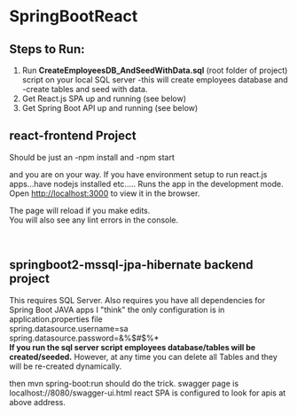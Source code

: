 # SpringBootReact

## Steps to Run:

1. Run <strong>CreateEmployeesDB_AndSeedWithData.sql</strong> (root folder of project) script on your local SQL server
-this will create employees database and
-create tables and seed with data.
2. Get React.js SPA up and running (see below)
3. Get Spring Boot API up and running (see below)



## react-frontend Project

Should be just an 
-npm install and
-npm start

and you are on your way. If you have environment setup to run react.js apps...have nodejs installed etc.....
Runs the app in the development mode.<br />
Open [http://localhost:3000](http://localhost:3000) to view it in the browser.

The page will reload if you make edits.<br />
You will also see any lint errors in the console.


<br>

## springboot2-mssql-jpa-hibernate backend project

This requires SQL Server.
Also requires you have all dependencies for Spring Boot JAVA apps
I "think" the only configuration is in application.properties file<br>
spring.datasource.username=sa<br>
spring.datasource.password=&%$#$%*<br>
<strong>If you run the sql server script employees database/tables will be created/seeded.</strong>
However, at any time you can delete all Tables and they will be re-created dynamically.</strong>

then mvn spring-boot:run should do the trick.
swagger page is localhost://8080/swagger-ui.html
react SPA is configured to look for apis at above address.








